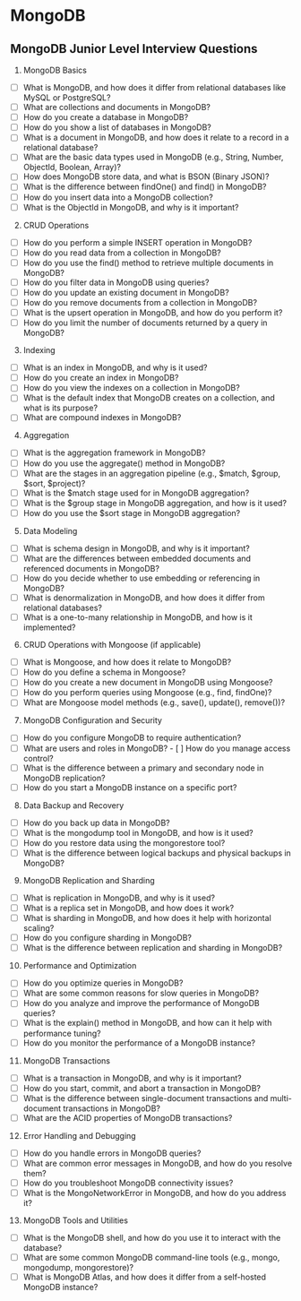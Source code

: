 # MongoDB

## MongoDB Junior Level Interview Questions

1. MongoDB Basics
- [ ] What is MongoDB, and how does it differ from relational databases like MySQL or PostgreSQL?
- [ ] What are collections and documents in MongoDB?
- [ ] How do you create a database in MongoDB?
- [ ] How do you show a list of databases in MongoDB?
- [ ] What is a document in MongoDB, and how does it relate to a record in a relational database?
- [ ] What are the basic data types used in MongoDB (e.g., String, Number, ObjectId, Boolean, Array)?
- [ ] How does MongoDB store data, and what is BSON (Binary JSON)?
- [ ] What is the difference between findOne() and find() in MongoDB?
- [ ] How do you insert data into a MongoDB collection?
- [ ] What is the ObjectId in MongoDB, and why is it important?

2. CRUD Operations
- [ ] How do you perform a simple INSERT operation in MongoDB?
- [ ] How do you read data from a collection in MongoDB?
- [ ] How do you use the find() method to retrieve multiple documents in MongoDB?
- [ ] How do you filter data in MongoDB using queries?
- [ ] How do you update an existing document in MongoDB?
- [ ] How do you remove documents from a collection in MongoDB?
- [ ] What is the upsert operation in MongoDB, and how do you perform it?
- [ ] How do you limit the number of documents returned by a query in MongoDB?

3. Indexing
- [ ] What is an index in MongoDB, and why is it used?
- [ ] How do you create an index in MongoDB?
- [ ] How do you view the indexes on a collection in MongoDB?
- [ ] What is the default index that MongoDB creates on a collection, and what is its purpose?
- [ ] What are compound indexes in MongoDB?

4. Aggregation
- [ ] What is the aggregation framework in MongoDB?
- [ ] How do you use the aggregate() method in MongoDB?
- [ ] What are the stages in an aggregation pipeline (e.g., $match, $group, $sort, $project)?
- [ ] What is the $match stage used for in MongoDB aggregation?
- [ ] What is the $group stage in MongoDB aggregation, and how is it used?
- [ ] How do you use the $sort stage in MongoDB aggregation?

5. Data Modeling
- [ ] What is schema design in MongoDB, and why is it important?
- [ ] What are the differences between embedded documents and referenced documents in MongoDB?
- [ ] How do you decide whether to use embedding or referencing in MongoDB?
- [ ] What is denormalization in MongoDB, and how does it differ from relational databases?
- [ ] What is a one-to-many relationship in MongoDB, and how is it implemented?

6. CRUD Operations with Mongoose (if applicable)
- [ ] What is Mongoose, and how does it relate to MongoDB?
- [ ] How do you define a schema in Mongoose?
- [ ] How do you create a new document in MongoDB using Mongoose?
- [ ] How do you perform queries using Mongoose (e.g., find, findOne)?
- [ ] What are Mongoose model methods (e.g., save(), update(), remove())?

7. MongoDB Configuration and Security
- [ ] How do you configure MongoDB to require authentication?
- [ ] What are users and roles in MongoDB? - [ ] How do you manage access control?
- [ ] What is the difference between a primary and secondary node in MongoDB replication?
- [ ] How do you start a MongoDB instance on a specific port?

8. Data Backup and Recovery
- [ ] How do you back up data in MongoDB?
- [ ] What is the mongodump tool in MongoDB, and how is it used?
- [ ] How do you restore data using the mongorestore tool?
- [ ] What is the difference between logical backups and physical backups in MongoDB?

9. MongoDB Replication and Sharding
- [ ] What is replication in MongoDB, and why is it used?
- [ ] What is a replica set in MongoDB, and how does it work?
- [ ] What is sharding in MongoDB, and how does it help with horizontal scaling?
- [ ] How do you configure sharding in MongoDB?
- [ ] What is the difference between replication and sharding in MongoDB?

10. Performance and Optimization
- [ ] How do you optimize queries in MongoDB?
- [ ] What are some common reasons for slow queries in MongoDB?
- [ ] How do you analyze and improve the performance of MongoDB queries?
- [ ] What is the explain() method in MongoDB, and how can it help with performance tuning?
- [ ] How do you monitor the performance of a MongoDB instance?

11. MongoDB Transactions
- [ ] What is a transaction in MongoDB, and why is it important?
- [ ] How do you start, commit, and abort a transaction in MongoDB?
- [ ] What is the difference between single-document transactions and multi-document transactions in MongoDB?
- [ ] What are the ACID properties of MongoDB transactions?

12. Error Handling and Debugging
- [ ] How do you handle errors in MongoDB queries?
- [ ] What are common error messages in MongoDB, and how do you resolve them?
- [ ] How do you troubleshoot MongoDB connectivity issues?
- [ ] What is the MongoNetworkError in MongoDB, and how do you address it?

13. MongoDB Tools and Utilities
- [ ] What is the MongoDB shell, and how do you use it to interact with the database?
- [ ] What are some common MongoDB command-line tools (e.g., mongo, mongodump, mongorestore)?
- [ ] What is MongoDB Atlas, and how does it differ from a self-hosted MongoDB instance?